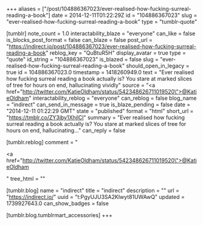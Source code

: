 +++
aliases = ["/post/104886367023/ever-realised-how-fucking-surreal-reading-a-book"]
date = 2014-12-11T01:22:29Z
id = "104886367023"
slug = "ever-realised-how-fucking-surreal-reading-a-book"
type = "tumblr-quote"

[tumblr]
note_count = 1.0
interactability_blaze = "everyone"
can_like = false
is_blocks_post_format = false
can_blaze = false
post_url = "https://indirect.io/post/104886367023/ever-realised-how-fucking-surreal-reading-a-book"
reblog_key = "QuBtuR5H"
display_avatar = true
type = "quote"
id_string = "104886367023"
is_blazed = false
slug = "ever-realised-how-fucking-surreal-reading-a-book"
should_open_in_legacy = true
id = 104886367023.0
timestamp = 1418260949.0
text = "Ever realised how fucking surreal reading a book actually is? You stare at marked slices of tree for hours on end, hallucinating vividly"
source = "<a href=\"http://twitter.com/KatieOldham/status/542348626711019520\">@KatieOldham</a>"
interactability_reblog = "everyone"
can_reblog = false
blog_name = "indirect"
can_send_in_message = true
is_blaze_pending = false
date = "2014-12-11 01:22:29 GMT"
state = "published"
format = "html"
short_url = "https://tmblr.co/ZY3jby1XhjlCl"
summary = "Ever realised how fucking surreal reading a book actually is? You stare at marked slices of tree for hours on end, hallucinating..."
can_reply = false

[tumblr.reblog]
comment = "<p><a href=\"http://twitter.com/KatieOldham/status/542348626711019520\">@KatieOldham</a></p>"
tree_html = ""

[tumblr.blog]
name = "indirect"
title = "indirect"
description = ""
url = "https://indirect.io/"
uuid = "t:PgyUJU3SA2Klwyt81UWAwQ"
updated = 1739927643.0
can_show_badges = false

[tumblr.blog.tumblrmart_accessories]
+++
